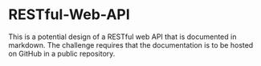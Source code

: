 # RESTful-Web-API
This is a potential design of a RESTful web API that is documented in markdown. The challenge requires that the documentation is to be hosted on GitHub in a public repository.

